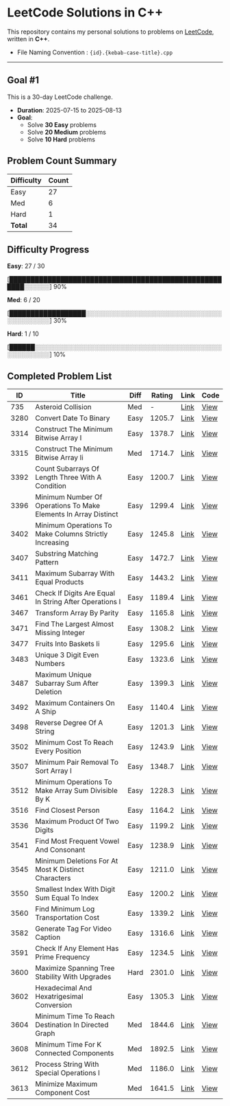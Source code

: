 # LeetCode Solutions in C++

This repository contains my personal solutions to problems on [LeetCode](https://leetcode.com/), written in **C++**.

* File Naming Convention : `{id}.{kebab-case-title}.cpp`

---

## Goal #1

This is a 30-day LeetCode challenge.

- **Duration**: 2025-07-15 to 2025-08-13
- **Goal**:
  - Solve **30 Easy** problems
  - Solve **20 Medium** problems
  - Solve **10 Hard** problems

<!-- LEETCODE_SUMMARY_START -->
## Problem Count Summary

| Difficulty | Count |
|------------|-------|
| Easy | 27 |
| Med | 6 |
| Hard | 1 |
| **Total** | 34 |

<!-- LEETCODE_SUMMARY_END -->

<!-- LEETCODE_PROGRESS_START -->
## Difficulty Progress

**Easy**: 27 / 30

[██████████████████████████████████████████████████████░░░░░░] 90%

**Med**: 6 / 20

[██████████████████░░░░░░░░░░░░░░░░░░░░░░░░░░░░░░░░░░░░░░░░░░] 30%

**Hard**: 1 / 10

[██████░░░░░░░░░░░░░░░░░░░░░░░░░░░░░░░░░░░░░░░░░░░░░░░░░░░░░░] 10%
<!-- LEETCODE_PROGRESS_END -->

<!-- LEETCODE_TABLE_START -->
## Completed Problem List

| ID | Title | Diff | Rating | Link | Code |
|----|-------|------------|--------|----------|------|
| 735 | Asteroid Collision | Med | - | [Link](https://leetcode.com/problems/asteroid-collision/) | [View](./MEDIUM/735.asteroid-collision.cpp) |
| 3280 | Convert Date To Binary | Easy | 1205.7 | [Link](https://leetcode.com/problems/convert-date-to-binary/) | [View](./EASY/3280.convert-date-to-binary.cpp) |
| 3314 | Construct The Minimum Bitwise Array I | Easy | 1378.7 | [Link](https://leetcode.com/problems/construct-the-minimum-bitwise-array-i/) | [View](./EASY/3314.construct-the-minimum-bitwise-array-i.cpp) |
| 3315 | Construct The Minimum Bitwise Array Ii | Med | 1714.7 | [Link](https://leetcode.com/problems/construct-the-minimum-bitwise-array-ii/) | [View](./MEDIUM/3315.construct-the-minimum-bitwise-array-ii.cpp) |
| 3392 | Count Subarrays Of Length Three With A Condition | Easy | 1200.7 | [Link](https://leetcode.com/problems/count-subarrays-of-length-three-with-a-condition/) | [View](./EASY/3392.count-subarrays-of-length-three-with-a-condition.cpp) |
| 3396 | Minimum Number Of Operations To Make Elements In Array Distinct | Easy | 1299.4 | [Link](https://leetcode.com/problems/minimum-number-of-operations-to-make-elements-in-array-distinct/) | [View](./EASY/3396.minimum-number-of-operations-to-make-elements-in-array-distinct.cpp) |
| 3402 | Minimum Operations To Make Columns Strictly Increasing | Easy | 1245.8 | [Link](https://leetcode.com/problems/minimum-operations-to-make-columns-strictly-increasing/) | [View](./EASY/3402.minimum-operations-to-make-columns-strictly-increasing.cpp) |
| 3407 | Substring Matching Pattern | Easy | 1472.7 | [Link](https://leetcode.com/problems/substring-matching-pattern/) | [View](./EASY/3407.substring-matching-pattern.cpp) |
| 3411 | Maximum Subarray With Equal Products | Easy | 1443.2 | [Link](https://leetcode.com/problems/maximum-subarray-with-equal-products/) | [View](./EASY/3411.maximum-subarray-with-equal-products.cpp) |
| 3461 | Check If Digits Are Equal In String After Operations I | Easy | 1189.4 | [Link](https://leetcode.com/problems/check-if-digits-are-equal-in-string-after-operations-i/) | [View](./EASY/3461.check-if-digits-are-equal-in-string-after-operations-i.cpp) |
| 3467 | Transform Array By Parity | Easy | 1165.8 | [Link](https://leetcode.com/problems/transform-array-by-parity/) | [View](./EASY/3467.transform-array-by-parity.cpp) |
| 3471 | Find The Largest Almost Missing Integer | Easy | 1308.2 | [Link](https://leetcode.com/problems/find-the-largest-almost-missing-integer/) | [View](./EASY/3471.find-the-largest-almost-missing-integer.cpp) |
| 3477 | Fruits Into Baskets Ii | Easy | 1295.6 | [Link](https://leetcode.com/problems/fruits-into-baskets-ii/) | [View](./EASY/3477.fruits-into-baskets-ii.cpp) |
| 3483 | Unique 3 Digit Even Numbers | Easy | 1323.6 | [Link](https://leetcode.com/problems/unique-3-digit-even-numbers/) | [View](./EASY/3483.unique-3-digit-even-numbers.cpp) |
| 3487 | Maximum Unique Subarray Sum After Deletion | Easy | 1399.3 | [Link](https://leetcode.com/problems/maximum-unique-subarray-sum-after-deletion/) | [View](./EASY/3487.maximum-unique-subarray-sum-after-deletion.cpp) |
| 3492 | Maximum Containers On A Ship | Easy | 1140.4 | [Link](https://leetcode.com/problems/maximum-containers-on-a-ship/) | [View](./EASY/3492.maximum-containers-on-a-ship.cpp) |
| 3498 | Reverse Degree Of A String | Easy | 1201.3 | [Link](https://leetcode.com/problems/reverse-degree-of-a-string/) | [View](./EASY/3498.reverse-degree-of-a-string.cpp) |
| 3502 | Minimum Cost To Reach Every Position | Easy | 1243.9 | [Link](https://leetcode.com/problems/minimum-cost-to-reach-every-position/) | [View](./EASY/3502.minimum-cost-to-reach-every-position.cpp) |
| 3507 | Minimum Pair Removal To Sort Array I | Easy | 1348.7 | [Link](https://leetcode.com/problems/minimum-pair-removal-to-sort-array-i/) | [View](./EASY/3507.minimum-pair-removal-to-sort-array-i.cpp) |
| 3512 | Minimum Operations To Make Array Sum Divisible By K | Easy | 1228.3 | [Link](https://leetcode.com/problems/minimum-operations-to-make-array-sum-divisible-by-k/) | [View](./EASY/3512.minimum-operations-to-make-array-sum-divisible-by-k.cpp) |
| 3516 | Find Closest Person | Easy | 1164.2 | [Link](https://leetcode.com/problems/find-closest-person/) | [View](./EASY/3516.find-closest-person.cpp) |
| 3536 | Maximum Product Of Two Digits | Easy | 1199.2 | [Link](https://leetcode.com/problems/maximum-product-of-two-digits/) | [View](./EASY/3536.maximum-product-of-two-digits.cpp) |
| 3541 | Find Most Frequent Vowel And Consonant | Easy | 1238.9 | [Link](https://leetcode.com/problems/find-most-frequent-vowel-and-consonant/) | [View](./EASY/3541.find-most-frequent-vowel-and-consonant.cpp) |
| 3545 | Minimum Deletions For At Most K Distinct Characters | Easy | 1211.0 | [Link](https://leetcode.com/problems/minimum-deletions-for-at-most-k-distinct-characters/) | [View](./EASY/3545.minimum-deletions-for-at-most-k-distinct-characters.cpp) |
| 3550 | Smallest Index With Digit Sum Equal To Index | Easy | 1200.2 | [Link](https://leetcode.com/problems/smallest-index-with-digit-sum-equal-to-index/) | [View](./EASY/3550.smallest-index-with-digit-sum-equal-to-index.cpp) |
| 3560 | Find Minimum Log Transportation Cost | Easy | 1339.2 | [Link](https://leetcode.com/problems/find-minimum-log-transportation-cost/) | [View](./EASY/3560.find-minimum-log-transportation-cost.cpp) |
| 3582 | Generate Tag For Video Caption | Easy | 1316.6 | [Link](https://leetcode.com/problems/generate-tag-for-video-caption/) | [View](./EASY/3582.generate-tag-for-video-caption.cpp) |
| 3591 | Check If Any Element Has Prime Frequency | Easy | 1234.5 | [Link](https://leetcode.com/problems/check-if-any-element-has-prime-frequency/) | [View](./EASY/3591.check-if-any-element-has-prime-frequency.cpp) |
| 3600 | Maximize Spanning Tree Stability With Upgrades | Hard | 2301.0 | [Link](https://leetcode.com/problems/maximize-spanning-tree-stability-with-upgrades/) | [View](./HARD/3600.maximize-spanning-tree-stability-with-upgrades.cpp) |
| 3602 | Hexadecimal And Hexatrigesimal Conversion | Easy | 1305.3 | [Link](https://leetcode.com/problems/hexadecimal-and-hexatrigesimal-conversion/) | [View](./EASY/3602.hexadecimal-and-hexatrigesimal-conversion.cpp) |
| 3604 | Minimum Time To Reach Destination In Directed Graph | Med | 1844.6 | [Link](https://leetcode.com/problems/minimum-time-to-reach-destination-in-directed-graph/) | [View](./MEDIUM/3604.minimum-time-to-reach-destination-in-directed-graph.cpp) |
| 3608 | Minimum Time For K Connected Components | Med | 1892.5 | [Link](https://leetcode.com/problems/minimum-time-for-k-connected-components/) | [View](./MEDIUM/3608.minimum-time-for-k-connected-components.cpp) |
| 3612 | Process String With Special Operations I | Med | 1186.0 | [Link](https://leetcode.com/problems/process-string-with-special-operations-i/) | [View](./MEDIUM/3612.process-string-with-special-operations-i.cpp) |
| 3613 | Minimize Maximum Component Cost | Med | 1641.5 | [Link](https://leetcode.com/problems/minimize-maximum-component-cost/) | [View](./MEDIUM/3613.minimize-maximum-component-cost.cpp) |

<!-- LEETCODE_TABLE_END -->